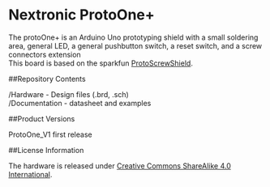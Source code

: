 # Nextronic ProtoOne+



The protoOne+ is an Arduino Uno prototyping shield with a small soldering area, general LED, a general pushbutton switch, a reset switch, and a screw connectors extension
<br />This board is based on the sparkfun [ProtoScrewShield](http://www.sparkfun.com/products/9729).

##Repository Contents

/Hardware - Design files (.brd, .sch)
<br />/Documentation - datasheet and examples

##Product Versions

ProtoOne_V1 first release

##License Information

The hardware is released under [Creative Commons ShareAlike 4.0 International](http://creativecommons.org/licenses/by-sa/4.0/).


